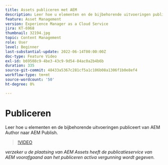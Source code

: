 ```yaml
---
title: Assets publiceren met AEM
description: Leer hoe u elementen en de bijbehorende uitvoeringen publiceert van AEM Author naar AEM Publish.
feature: Asset Management
version: Experience Manager as a Cloud Service
jira: KT-6968
thumbnail: 32194.jpg
topic: Content Management
role: User
level: Beginner
last-substantial-update: 2022-06-14T00:00:00Z
doc-type: Feature Video
exl-id: b69508c9-4be3-43c9-9d54-84ac0a2b4b6b
duration: 335
source-git-commit: 48433a5367c281cf5a1c106b08a1306f1b0e8ef4
workflow-type: tm+mt
source-wordcount: '50'
ht-degree: 0%

---
```


# Publiceren

Leer hoe u elementen en de bijbehorende uitvoeringen publiceert van AEM Author naar AEM Publish.

>[!VIDEO](https://video.tv.adobe.com/v/330932?quality=12&learn=on)

_verzeker u de plaatsing van AEM Assets heeft de publicatieservice van AEM voorafgaand aan het publiceren activa vergunning wordt gegeven._
